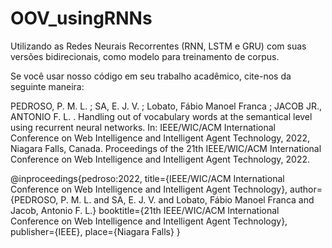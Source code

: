# OOV_usingRNNs
Utilizando as Redes Neurais Recorrentes (RNN, LSTM e GRU) com suas versões bidirecionais, como modelo para treinamento de corpus. 

Se você usar nosso código em seu trabalho acadêmico, cite-nos da seguinte maneira:

PEDROSO, P. M. L. ; SA, E. J. V. ; Lobato, Fábio Manoel Franca ; JACOB JR., ANTONIO F. L. . Handling out of vocabulary words at the semantical level using recurrent neural networks. In: IEEE/WIC/ACM International Conference on Web Intelligence and Intelligent Agent Technology, 2022, Niagara Falls, Canada. Proceedings of the 21th IEEE/WIC/ACM International Conference on Web Intelligence and Intelligent Agent Technology, 2022.

@inproceedings{pedroso:2022,
  title={IEEE/WIC/ACM International Conference on Web Intelligence and Intelligent Agent Technology},
  author={PEDROSO, P. M. L. and SA, E. J. V. and Lobato, Fábio Manoel Franca and Jacob, Antonio F. L.}
  booktitle={21th IEEE/WIC/ACM International Conference on Web Intelligence and Intelligent Agent Technology},
  publisher={IEEE},
  place={Niagara Falls}
}
